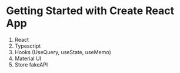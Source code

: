 # Getting Started with Create React App

1. React 
2. Typescript
3. Hooks (UseQuery, useState, useMemo)
4. Material UI
5. Store fakeAPI
